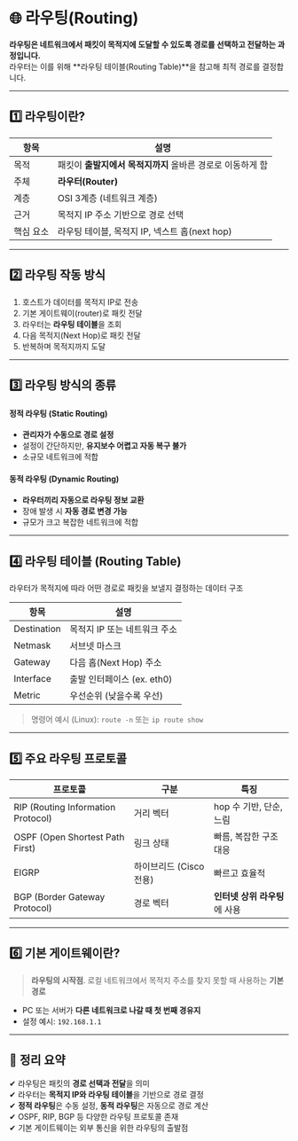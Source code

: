 # 🌐 라우팅(Routing)

**라우팅은 네트워크에서 패킷이 목적지에 도달할 수 있도록 경로를 선택하고 전달하는 과정입니다.**  
라우터는 이를 위해 **라우팅 테이블(Routing Table)**을 참고해 최적 경로를 결정합니다.

---

## 1️⃣ 라우팅이란?

| 항목   | 설명 |
|--------|------|
| 목적   | 패킷이 **출발지에서 목적지까지** 올바른 경로로 이동하게 함 |
| 주체   | **라우터(Router)** |
| 계층   | OSI 3계층 (네트워크 계층) |
| 근거   | 목적지 IP 주소 기반으로 경로 선택 |
| 핵심 요소 | 라우팅 테이블, 목적지 IP, 넥스트 홉(next hop) |

---

## 2️⃣ 라우팅 작동 방식

1. 호스트가 데이터를 목적지 IP로 전송
2. 기본 게이트웨이(router)로 패킷 전달
3. 라우터는 **라우팅 테이블**을 조회
4. 다음 목적지(Next Hop)로 패킷 전달
5. 반복하며 목적지까지 도달

---

## 3️⃣ 라우팅 방식의 종류

#### 정적 라우팅 (Static Routing)
- **관리자가 수동으로 경로 설정**
- 설정이 간단하지만, **유지보수 어렵고 자동 복구 불가**
- 소규모 네트워크에 적합

#### 동적 라우팅 (Dynamic Routing)
- **라우터끼리 자동으로 라우팅 정보 교환**
- 장애 발생 시 **자동 경로 변경 가능**
- 규모가 크고 복잡한 네트워크에 적합

---

## 4️⃣ 라우팅 테이블 (Routing Table)

라우터가 목적지에 따라 어떤 경로로 패킷을 보낼지 결정하는 데이터 구조

| 항목         | 설명 |
|--------------|------|
| Destination  | 목적지 IP 또는 네트워크 주소 |
| Netmask      | 서브넷 마스크 |
| Gateway      | 다음 홉(Next Hop) 주소 |
| Interface    | 출발 인터페이스 (ex. eth0) |
| Metric       | 우선순위 (낮을수록 우선) |

> 명령어 예시 (Linux): `route -n` 또는 `ip route show`

---

## 5️⃣ 주요 라우팅 프로토콜

| 프로토콜 | 구분 | 특징 |
|----------|------|------|
| RIP (Routing Information Protocol) | 거리 벡터 | hop 수 기반, 단순, 느림 |
| OSPF (Open Shortest Path First) | 링크 상태 | 빠름, 복잡한 구조 대응 |
| EIGRP | 하이브리드 (Cisco 전용) | 빠르고 효율적 |
| BGP (Border Gateway Protocol) | 경로 벡터 | **인터넷 상위 라우팅**에 사용 |

---

## 6️⃣ 기본 게이트웨이란?

> **라우팅의 시작점**. 로컬 네트워크에서 목적지 주소를 찾지 못할 때 사용하는 **기본 경로**

- PC 또는 서버가 **다른 네트워크로 나갈 때 첫 번째 경유지**
- 설정 예시: `192.168.1.1`

---

## 🎯 정리 요약

✔ 라우팅은 패킷의 **경로 선택과 전달**을 의미  
✔ 라우터는 **목적지 IP와 라우팅 테이블**을 기반으로 경로 결정  
✔ **정적 라우팅**은 수동 설정, **동적 라우팅**은 자동으로 경로 계산  
✔ OSPF, RIP, BGP 등 다양한 라우팅 프로토콜 존재  
✔ 기본 게이트웨이는 외부 통신을 위한 라우팅의 출발점
